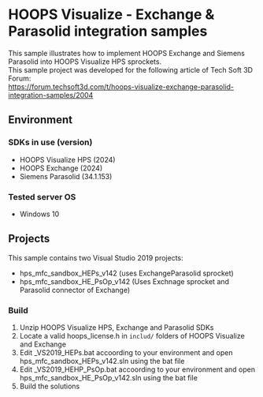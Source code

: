# HOOPS Visualize - Exchange & Parasolid integration samples
This sample illustrates how to implement HOOPS Exchange and Siemens Parasolid into HOOPS Visualize HPS sprockets.<br>
This sample project was developed for the following article of Tech Soft 3D Forum:<br>
https://forum.techsoft3d.com/t/hoops-visualize-exchange-parasolid-integration-samples/2004

## Environment
### SDKs in use (version)
* HOOPS Visualize HPS (2024)
* HOOPS Exchange (2024)
* Siemens Parasolid (34.1.153)

### Tested server OS
* Windows 10

## Projects
This sample contains two Visual Studio 2019 projects:
* hps_mfc_sandbox_HEPs_v142 (uses ExchangeParasolid sprocket)
* hps_mfc_sandbox_HE_PsOp_v142 (Uses Exchnage sprocket and Parasolid connector of Exchange)

### Build
1. Unzip HOOPS Visualize HPS, Exchange and Parasolid SDKs 
2. Locate a valid hoops_license.h in `includ/` folders of HOOPS Visualize and Exchange 
3. Edit _VS2019_HEPs.bat accoording to your environment and open hps_mfc_sandbox_HEPs_v142.sln using the bat file
4. Edit _VS2019_HEHP_PsOp.bat accoording to your environment and open hps_mfc_sandbox_HE_PsOp_v142.sln using the bat file
5. Build the solutions
